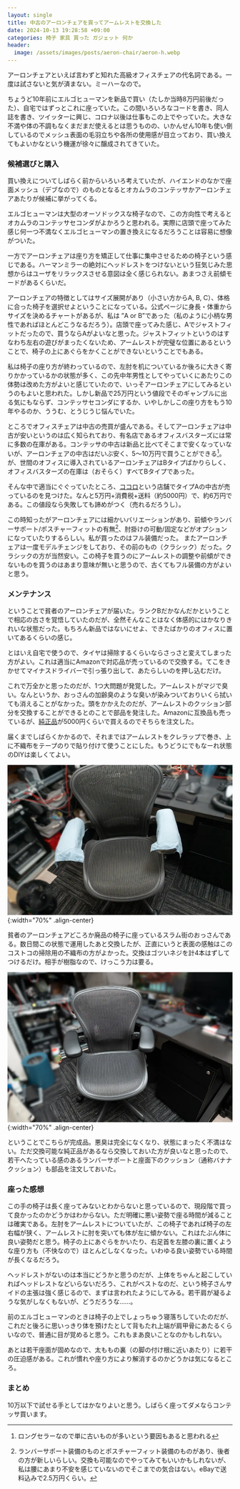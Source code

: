 ```yaml
---
layout: single
title: 中古のアーロンチェアを買ってアームレストを交換した
date: 2024-10-13 19:28:58 +09:00
categories: 椅子 家具 買った ガジェット 何か
header:
  image: /assets/images/posts/aeron-chair/aeron-h.webp
---
```


アーロンチェアといえば言わずと知れた高級オフィスチェアの代名詞である。一度は試さないと気が済まない。ミーハーなので。

ちょうど10年前にエルゴヒューマンを新品で買い（たしか当時8万円前後だった）、自宅ではずっとこれに座っていた。この間いろいろなコードを書き、同人誌を書き、ツイッターに興じ、コロナ以後は仕事もこの上でやっていた。大きな不満や体の不調もなくまだまだ使えるとは思うものの、いかんせん10年も使い倒しているのでメッシュ表面の毛羽立ちや各所の使用感が目立っており、買い換えてもよいかなという機運が徐々に醸成されてきていた。

### 候補選びと購入

買い換えについてしばらく前からいろいろ考えていたが、ハイエンドのなかで座面メッシュ（デブなので）のものとなるとオカムラのコンテッサかアーロンチェアあたりが候補に挙がってくる。

エルゴヒューマンは大型のオーソドックスな椅子なので、この方向性で考えるとオカムラのコンテッサセコンダがよかろうと思われる。実際に店頭で座ってみた感じ何一つ不満なくエルゴヒューマンの置き換えになるだろうことは容易に想像がついた。

一方でアーロンチェアは座り方を矯正して仕事に集中させるための椅子という感じである。ハーマンミラーの絶対にヘッドレストをつけないという狂気じみた思想からはユーザをリラックスさせる意図は全く感じられない。あまつさえ前傾モードがあるくらいだ。

アーロンチェアの特徴としてはサイズ展開があり（小さい方からA, B, C）、体格に合った椅子を選択せよということになっている。公式ページに身長・体重からサイズを決めるチャートがあるが、私は ”A or B”であった（私のように小柄な男性であればほとんどこうなるだろう）。店頭で座ってみた感じ、Aでジャストフィットだったので、買うならAがよいなと思った。ジャストフィットというのはすなわち左右の遊びがまったくないため、アームレストが完璧な位置にあるということで、椅子の上にあぐらをかくことができないということでもある。

私は椅子の座り方が終わっているので、左肘を机についているか後ろに大きく寄りかかっているかの状態が多く、この先中年男性としてやっていくにあたりこの体勢は改めた方がよいと感じていたので、いっそアーロンチェアにしてみるというのもよいと思われた。しかし新品で25万円という値段でそのギャンブルに出る気にもならず、コンテッサセコンダにするか、いやしかしこの座り方をもう10年やるのか、ううむ、とうじうじ悩んでいた。

ところでオフィスチェアは中古の売買が盛んである。そしてアーロンチェアは中古が安いというのは広く知られており、有名店であるオフィスバスターズには常に多数の在庫がある。コンテッサの中古は新品と比べてそこまで安くなっていないが、アーロンチェアの中古はだいぶ安く、5～10万円で買うことができる[^1]。が、世間のオフィスに導入されているアーロンチェアはBタイプばかりらしく、オフィスバスターズの在庫は（おそらく）すべてBタイプであった。

そんな中で適当にぐぐっていたところ、[ココロ](https://kokoro-officekagu.com/shop/)という店舗でタイプAの中古が売っているのを見つけた。なんと5万円+消費税+送料（約5000円）で、約6万円である。この値段なら失敗しても諦めがつく（売れるだろうし）。

この時知ったがアーロンチェアには細かいバリエーションがあり、前傾やランバーサポート/ポスチャーフィットの有無[^2]、肘掛けの可動/固定などがオプションになっていたりするらしい。私が買ったのはフル装備だった。
またアーロンチェアは一度モデルチェンジをしており、その前のもの（クラシック）だった。クラシックの方が当然安い。この椅子を買うのにアームレストの調整や前傾ができないものを買うのはあまり意味が無いと思うので、古くてもフル装備の方がよいと思う。

### メンテナンス

ということで貧者のアーロンチェアが届いた。ランクBだかなんだかということで相応の古さを覚悟していたのだが、全然そんなことはなく体感的にはかなりきれいな状態だった。もちろん新品ではないにせよ、できたばかりのオフィスに置いてあるくらいの感じ。

とはいえ自宅で使うので、タイヤは掃除するくらいならさっさと変えてしまった方がよい。これは適当にAmazonで対応品が売っているので交換する。てこをきかせてマイナスドライバーで引っ張り出して、あたらしいのを押し込むだけ。

これで万全かと思ったのだが、1つ大問題が発覚した。アームレストがマジで臭い。なんというか、おっさんの加齢臭のような臭いが染みついておりいくら拭いても消えることがなかった。頭をかかえたのだが、アームレストのクッション部分を交換することができるとのことで部品を発注した。Amazonに互換品も売っているが、[純正品](https://serv.hermanmiller-maintenance.jp/item-detail/1385175)が5000円くらいで買えるのでそちらを注文した。

届くまでしばらくかかるので、それまではアームレストをクレラップで巻き、上に不織布をテープのりで貼り付けて使うことにした。もうどうにでもなーれ状態のDIYは楽しくてよい。

![](/assets/images/posts/aeron-chair/aeron-1.webp){:width="70%" .align-center}

貧者のアーロンチェアどころか廃品の椅子に座っているスラム街のおっさんである。数日間この状態で運用したあと交換したが、正直にいうと表面の感触はこのコストコの掃除用の不織布の方がよかった。交換はゴツいネジを計4本はずしてつけるだけ。相手が樹脂なので、けっこう力は要る。

![](/assets/images/posts/aeron-chair/aeron-2.webp){:width="70%" .align-center}

ということでこちらが完成品。悪臭は完全になくなり、状態にまったく不満はない。ただ交換可能な純正品があるなら交換しておいた方が良いなと思ったので、若干へたっている感のあるランバーサポートと座面下のクッション（通称バナナクッション）も部品を注文しておいた。

### 座った感想

この手の椅子は長く座ってみないとわからないと思っているので、現段階で買って良かったのかどうかはわからない。ただ明確に悪い姿勢で座る時間が減ることは確実である。左肘をアームレストについていたが、この椅子であれば椅子の左右幅が狭く、アームレストに肘を突いても体が左に傾かない。これはたぶん体に良い姿勢だと思う。椅子の上にあぐらをかいたり、右足首を左膝の裏に置くような座り方も（不快なので）ほとんどしなくなった。いわゆる良い姿勢でいる時間が長くなるだろう。

ヘッドレストがないのは本当にどうかと思うのだが、上体をちゃんと起こしていればヘッドレストなどいらないだろう、これがベストなのだ、という椅子さんサイドの主張は強く感じるので、まずは言われたようにしてみる。若干肩が凝るような気がしなくもないが、どうだろうな……。

前のエルゴヒューマンのときは椅子の上でしょっちゅう寝落ちしていたのだが、これだと後ろに思いっきり体を預けたとして背もたれ上端が肩甲骨にあたるくらいなので、普通に目が覚めると思う。これもまあ良いことなのかもしれない。

あとは若干座面が固めなので、太ももの裏（の脚の付け根に近いあたり）に若干の圧迫感がある。これが慣れや座り方により解消するのかどうかは気になるところ。

### まとめ

10万以下で試せる手としてはかなりよいと思う。しばらく座ってダメならコンテッサ買います。



[^1]: ロングセラーなので単に古いものが多いという要因もあると思われる
[^2]: ランバーサポート装備のものとポスチャーフィット装備のものがあり、後者の方が新しいらしい。交換も可能なのでやってみてもいいかもしれないが、私は腰にあまり不安を感じていないのでそこまでの気合はない。eBayで送料込みで2.5万円くらい。

